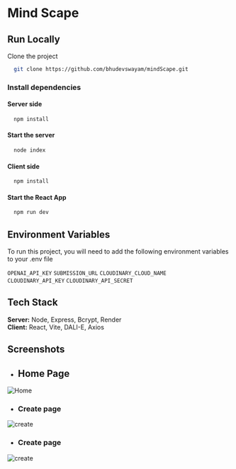 
# Mind Scape



## Run Locally

Clone the project

```bash
  git clone https://github.com/bhudevswayam/mindScape.git
```
### Install dependencies

#### Server side

```bash
  npm install
```

#### Start the server

```bash
  node index
```

#### Client side

```bash
  npm install
```

#### Start the React App

```bash
  npm run dev
```




## Environment Variables

To run this project, you will need to add the following environment variables to your .env file

`OPENAI_API_KEY`  `SUBMISSION_URL`    `CLOUDINARY_CLOUD_NAME`  
`CLOUDINARY_API_KEY`  `CLOUDINARY_API_SECRET`  


## Tech Stack

**Server:** Node, Express, Bcrypt, Render  
**Client:** React, Vite, DALI-E, Axios


## Screenshots
- ## Home Page
![Home](https://i.ibb.co/p0L76jx/Screenshot-2023-07-16-164511.png)

- ### Create page
![create](https://i.ibb.co/P4CDX1V/Screenshot-2023-07-16-164544.png)

- ### Create page
![create](https://i.ibb.co/zZXyn8R/Screenshot-2023-07-16-164555.png) 
 

